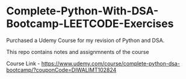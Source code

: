 # Complete-Python-With-DSA-Bootcamp-LEETCODE-Exercises
Purchased a Udemy Course for my revision of Python and DSA.

This repo contains notes and assignmnents of the course

Course Link - https://www.udemy.com/course/complete-python-dsa-bootcamp/?couponCode=DIWALIMT102824
